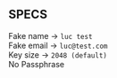 ## SPECS

Fake name -> `luc test` <br>
Fake email -> `luc@test.com` <br>
Key size -> `2048 (default)` <br>
No Passphrase


